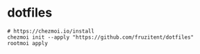 # dotfiles

```shell
# https://chezmoi.io/install
chezmoi init --apply "https://github.com/fruzitent/dotfiles"
rootmoi apply
```
